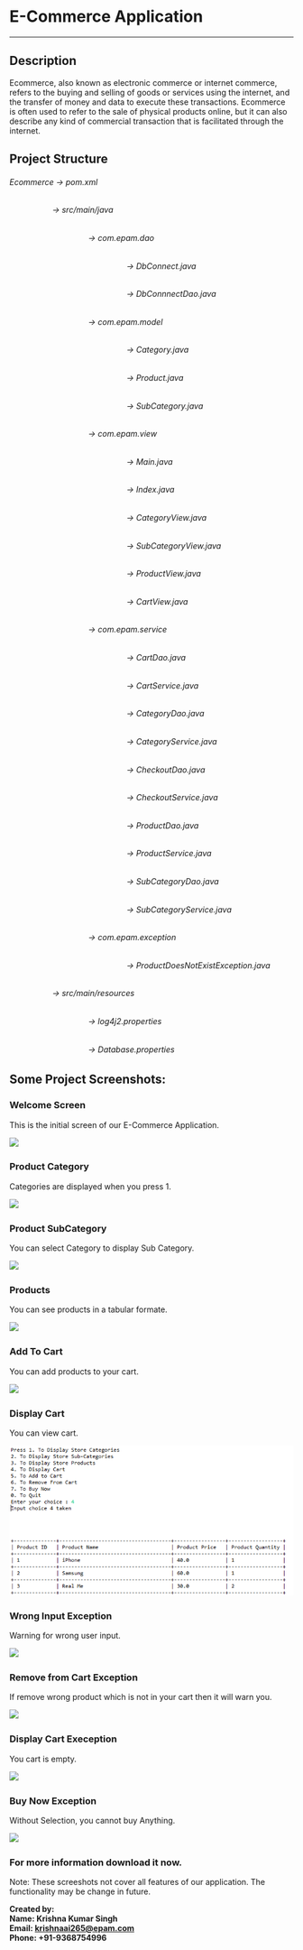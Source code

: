 # E-Commerce Application
-----------------------

## Description

Ecommerce, also known as electronic commerce or internet commerce, refers to the buying and selling of goods or services using the internet, and the transfer of money and data to execute these transactions. Ecommerce is often used to refer to the sale of physical products online, but it can also describe any kind of commercial transaction that is facilitated through the internet.

## Project Structure

###### Ecommerce -> pom.xml   <br/>
###### &emsp; &emsp; &emsp;&emsp; &nbsp;  -> src/main/java  <br/>
###### &emsp; &emsp; &emsp;&emsp;&emsp; &emsp; &emsp;&emsp; &nbsp;       -> com.epam.dao <br/>
###### &emsp; &emsp; &emsp;&emsp; &nbsp; &emsp; &emsp; &emsp;&emsp;&emsp; &emsp; &emsp;&emsp;             -> DbConnect.java <br/>
###### &emsp; &emsp; &emsp;&emsp; &nbsp; &emsp; &emsp; &emsp;&emsp;&emsp; &emsp; &emsp;&emsp;             -> DbConnnectDao.java <br/>
###### &emsp; &emsp; &emsp;&emsp;&emsp; &emsp; &emsp;&emsp; &nbsp;       -> com.epam.model <br/>
###### &emsp; &emsp; &emsp;&emsp; &nbsp; &emsp; &emsp; &emsp;&emsp;&emsp; &emsp; &emsp;&emsp;             -> Category.java <br/>
###### &emsp; &emsp; &emsp;&emsp; &nbsp; &emsp; &emsp; &emsp;&emsp;&emsp; &emsp; &emsp;&emsp;             -> Product.java <br/>
###### &emsp; &emsp; &emsp;&emsp; &nbsp; &emsp; &emsp; &emsp;&emsp;&emsp; &emsp; &emsp;&emsp;             -> SubCategory.java <br/>
###### &emsp; &emsp; &emsp;&emsp;&emsp; &emsp; &emsp;&emsp; &nbsp;       -> com.epam.view <br/>
###### &emsp; &emsp; &emsp;&emsp; &nbsp; &emsp; &emsp; &emsp;&emsp;&emsp; &emsp; &emsp;&emsp;             -> Main.java <br/>
###### &emsp; &emsp; &emsp;&emsp; &nbsp; &emsp; &emsp; &emsp;&emsp;&emsp; &emsp; &emsp;&emsp;             -> Index.java <br/>
###### &emsp; &emsp; &emsp;&emsp; &nbsp; &emsp; &emsp; &emsp;&emsp;&emsp; &emsp; &emsp;&emsp;             -> CategoryView.java <br/>
###### &emsp; &emsp; &emsp;&emsp; &nbsp; &emsp; &emsp; &emsp;&emsp;&emsp; &emsp; &emsp;&emsp;             -> SubCategoryView.java <br/>
###### &emsp; &emsp; &emsp;&emsp; &nbsp; &emsp; &emsp; &emsp;&emsp;&emsp; &emsp; &emsp;&emsp;             -> ProductView.java <br/>
###### &emsp; &emsp; &emsp;&emsp; &nbsp; &emsp; &emsp; &emsp;&emsp;&emsp; &emsp; &emsp;&emsp;             -> CartView.java <br/>
###### &emsp; &emsp; &emsp;&emsp;&emsp; &emsp; &emsp;&emsp; &nbsp;       -> com.epam.service <br/>
###### &emsp; &emsp; &emsp;&emsp; &nbsp; &emsp; &emsp; &emsp;&emsp;&emsp; &emsp; &emsp;&emsp;             -> CartDao.java <br/>
###### &emsp; &emsp; &emsp;&emsp; &nbsp; &emsp; &emsp; &emsp;&emsp;&emsp; &emsp; &emsp;&emsp;             -> CartService.java <br/>
###### &emsp; &emsp; &emsp;&emsp; &nbsp; &emsp; &emsp; &emsp;&emsp;&emsp; &emsp; &emsp;&emsp;             -> CategoryDao.java <br/>
###### &emsp; &emsp; &emsp;&emsp; &nbsp; &emsp; &emsp; &emsp;&emsp;&emsp; &emsp; &emsp;&emsp;             -> CategoryService.java <br/>
###### &emsp; &emsp; &emsp;&emsp; &nbsp; &emsp; &emsp; &emsp;&emsp;&emsp; &emsp; &emsp;&emsp;             -> CheckoutDao.java <br/>
###### &emsp; &emsp; &emsp;&emsp; &nbsp; &emsp; &emsp; &emsp;&emsp;&emsp; &emsp; &emsp;&emsp;             -> CheckoutService.java <br/>
###### &emsp; &emsp; &emsp;&emsp; &nbsp; &emsp; &emsp; &emsp;&emsp;&emsp; &emsp; &emsp;&emsp;             -> ProductDao.java <br/>
###### &emsp; &emsp; &emsp;&emsp; &nbsp; &emsp; &emsp; &emsp;&emsp;&emsp; &emsp; &emsp;&emsp;             -> ProductService.java <br/>
###### &emsp; &emsp; &emsp;&emsp; &nbsp; &emsp; &emsp; &emsp;&emsp;&emsp; &emsp; &emsp;&emsp;             -> SubCategoryDao.java <br/>
###### &emsp; &emsp; &emsp;&emsp; &nbsp; &emsp; &emsp; &emsp;&emsp;&emsp; &emsp; &emsp;&emsp;             -> SubCategoryService.java <br/>
###### &emsp; &emsp; &emsp;&emsp;&emsp; &emsp; &emsp;&emsp; &nbsp;       -> com.epam.exception <br/>
###### &emsp; &emsp; &emsp;&emsp; &nbsp; &emsp; &emsp; &emsp;&emsp;&emsp; &emsp; &emsp;&emsp;             -> ProductDoesNotExistException.java <br/>
###### &emsp; &emsp; &emsp;&emsp; &nbsp;  -> src/main/resources  <br/>
###### &emsp; &emsp; &emsp;&emsp;&emsp; &emsp; &emsp;&emsp; &nbsp;       -> log4j2.properties <br/>
###### &emsp; &emsp; &emsp;&emsp;&emsp; &emsp; &emsp;&emsp; &nbsp;       -> Database.properties <br/>



## Some Project Screenshots:

### Welcome Screen

This is the initial screen of our E-Commerce Application.

<img src="Ecommerce/TempToDelete/Welcome.png"> <br/>

### Product Category

Categories are displayed when you press 1.

<img src="Ecommerce/TempToDelete/Product_Category.png"> <br/>

### Product SubCategory

You can select Category to display Sub Category.

<img src="Ecommerce/TempToDelete/Product_SubCategory.png"> <br/>

### Products

You can see products in a tabular formate.

<img src="Ecommerce/TempToDelete/Products.png"> <br/>

### Add To Cart

You can add products to your cart.

<img src="Ecommerce/TempToDelete/Add_To_Cart.png"> <br/>

### Display Cart

You can view cart.

<img src="TempToDelete/Display_Cart.png"> <br/>

### Wrong Input Exception

Warning for wrong user input.

<img src="Ecommerce/TempToDelete/Wrong_User_Input_Exception.png"> <br/>

### Remove from Cart Exception

If remove wrong product which is not in your cart then it will warn you.

<img src="Ecommerce/TempToDelete/Remove_from_Cart_Exception.png"> <br/>

### Display Cart Exeception

You cart is empty.

<img src="Ecommerce/TempToDelete/Dispaly_Cart_Exception.png"> <br/>

### Buy Now Exception

Without Selection, you cannot buy Anything.

<img src="Ecommerce/TempToDelete/Buy_Now_Exception.png"> <br/>

### For more information download it now.

Note: These screeshots not cover all features of our application. The functionality may be change in future.

**Created by:** <br/>
**Name: Krishna Kumar Singh** <br/>
**Email: krishnaai265@epam.com** <br/>
**Phone: +91-9368754996** 
